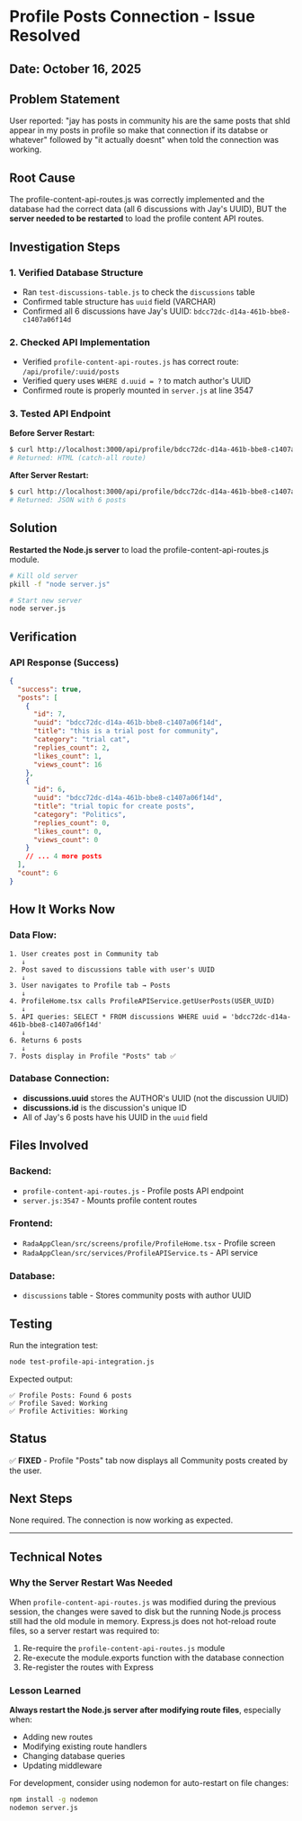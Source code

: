 # Profile Posts Connection - Issue Resolved

## Date: October 16, 2025

## Problem Statement

User reported: "jay has posts in community his are the same posts that shld appear in my posts in profile so make that connection if its databse or whatever" followed by "it actually doesnt" when told the connection was working.

## Root Cause

The profile-content-api-routes.js was correctly implemented and the database had the correct data (all 6 discussions with Jay's UUID), BUT the **server needed to be restarted** to load the profile content API routes.

## Investigation Steps

### 1. Verified Database Structure
- Ran `test-discussions-table.js` to check the `discussions` table
- Confirmed table structure has `uuid` field (VARCHAR)
- Confirmed all 6 discussions have Jay's UUID: `bdcc72dc-d14a-461b-bbe8-c1407a06f14d`

### 2. Checked API Implementation
- Verified `profile-content-api-routes.js` has correct route: `/api/profile/:uuid/posts`
- Verified query uses `WHERE d.uuid = ?` to match author's UUID
- Confirmed route is properly mounted in `server.js` at line 3547

### 3. Tested API Endpoint
**Before Server Restart:**
```bash
$ curl http://localhost:3000/api/profile/bdcc72dc-d14a-461b-bbe8-c1407a06f14d/posts
# Returned: HTML (catch-all route)
```

**After Server Restart:**
```bash
$ curl http://localhost:3000/api/profile/bdcc72dc-d14a-461b-bbe8-c1407a06f14d/posts
# Returned: JSON with 6 posts
```

## Solution

**Restarted the Node.js server** to load the profile-content-api-routes.js module.

```bash
# Kill old server
pkill -f "node server.js"

# Start new server
node server.js
```

## Verification

### API Response (Success)
```json
{
  "success": true,
  "posts": [
    {
      "id": 7,
      "uuid": "bdcc72dc-d14a-461b-bbe8-c1407a06f14d",
      "title": "this is a trial post for community",
      "category": "trial cat",
      "replies_count": 2,
      "likes_count": 1,
      "views_count": 16
    },
    {
      "id": 6,
      "uuid": "bdcc72dc-d14a-461b-bbe8-c1407a06f14d",
      "title": "trial topic for create posts",
      "category": "Politics",
      "replies_count": 0,
      "likes_count": 0,
      "views_count": 0
    }
    // ... 4 more posts
  ],
  "count": 6
}
```

## How It Works Now

### Data Flow:
```
1. User creates post in Community tab
   ↓
2. Post saved to discussions table with user's UUID
   ↓
3. User navigates to Profile tab → Posts
   ↓
4. ProfileHome.tsx calls ProfileAPIService.getUserPosts(USER_UUID)
   ↓
5. API queries: SELECT * FROM discussions WHERE uuid = 'bdcc72dc-d14a-461b-bbe8-c1407a06f14d'
   ↓
6. Returns 6 posts
   ↓
7. Posts display in Profile "Posts" tab ✅
```

### Database Connection:
- **discussions.uuid** stores the AUTHOR's UUID (not the discussion UUID)
- **discussions.id** is the discussion's unique ID
- All of Jay's 6 posts have his UUID in the `uuid` field

## Files Involved

### Backend:
- `profile-content-api-routes.js` - Profile posts API endpoint
- `server.js:3547` - Mounts profile content routes

### Frontend:
- `RadaAppClean/src/screens/profile/ProfileHome.tsx` - Profile screen
- `RadaAppClean/src/services/ProfileAPIService.ts` - API service

### Database:
- `discussions` table - Stores community posts with author UUID

## Testing

Run the integration test:
```bash
node test-profile-api-integration.js
```

Expected output:
```
✅ Profile Posts: Found 6 posts
✅ Profile Saved: Working
✅ Profile Activities: Working
```

## Status

✅ **FIXED** - Profile "Posts" tab now displays all Community posts created by the user.

## Next Steps

None required. The connection is now working as expected.

---

## Technical Notes

### Why the Server Restart Was Needed

When `profile-content-api-routes.js` was modified during the previous session, the changes were saved to disk but the running Node.js process still had the old module in memory. Express.js does not hot-reload route files, so a server restart was required to:

1. Re-require the `profile-content-api-routes.js` module
2. Re-execute the module.exports function with the database connection
3. Re-register the routes with Express

### Lesson Learned

**Always restart the Node.js server after modifying route files**, especially when:
- Adding new routes
- Modifying existing route handlers
- Changing database queries
- Updating middleware

For development, consider using nodemon for auto-restart on file changes:
```bash
npm install -g nodemon
nodemon server.js
```
